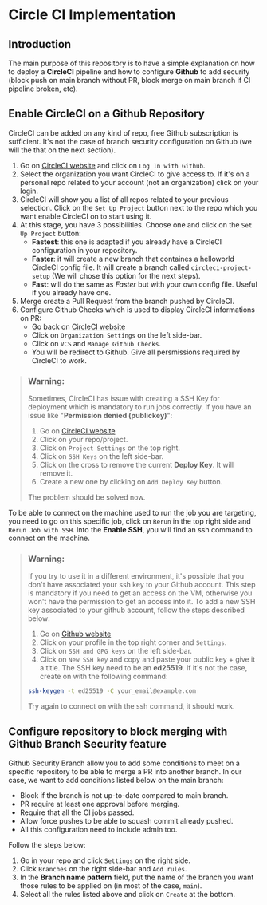 # Circle CI Implementation
## Introduction
The main purpose of this repository is to have a simple explanation on how to deploy a **CircleCI** pipeline and how to configure **Github** to add security (block push on main branch without PR, block merge on main branch if CI pipeline broken, etc).

## Enable CircleCI on a Github Repository

CircleCI can be added on any kind of repo, free Github subscription is sufficient.
It's not the case of branch security configuration on Github (we will the that on the next section).

1. Go on [CircleCI website](https://circleci.com/vcs-authorize/?return-to=https%3A%2F%2Fapp.circleci.com%2Fprojects%2F) and click on `Log In with Github`.
2. Select the organization you want CircleCI to give access to. If it's on a personal repo related to your account (not an organization) click on your login.
3. CircleCI will show you a list of all repos related to your previous selection. Click on the `Set Up Project` button next to the repo which you want enable CircleCI on to start using it.
4. At this stage, you have 3 possibilities. Choose one and click on the `Set Up Project` button:
    * **Fastest**: this one is adapted if you already have a CircleCI configuration in your repository.
    * **Faster**: it will create a new branch that containes a helloworld CircleCI config file. It will create a branch called `circleci-project-setup` (We will chose this option for the next steps).
    * **Fast**: will do the same as *Faster* but with your own config file. Useful if you already have one.
5. Merge create a Pull Request from the branch pushed by CircleCI.
6. Configure Github Checks which is used to display CircleCI informations on PR:
    * Go back on [CircleCI website](https://circleci.com/vcs-authorize/?return-to=https%3A%2F%2Fapp.circleci.com%2Fprojects%2F)
    * Click on `Organization Settings` on the left side-bar.
    * Click on `VCS` and `Manage Github Checks`.
    * You will be redirect to Github. Give all persmissions required by CircleCI to work.

> ### **Warning**:
> Sometimes, CircleCI has issue with creating a SSH Key for deployment which is mandatory to run jobs correctly.
> If you have an issue like "**Permission denied (publickey)**":
>   1. Go on [CircleCI website](https://circleci.com/vcs-authorize/?return-to=https%3A%2F%2Fapp.circleci.com%2Fprojects%2F)
>   2. Click on your repo/project.
>   3. Click on `Project Settings` on the top right.
>   4. Click on `SSH Keys` on the left side-bar.
>   5. Click on the cross to remove the current **Deploy Key**. It will remove it.
>   6. Create a new one by clicking on `Add Deploy Key` button.
>
> The problem should be solved now.

To be able to connect on the machine used to run the job you are targeting, you need to go on this specific job, click on `Rerun` in the top right side and `Rerun Job with SSH`. Into the **Enable SSH**, you will find an ssh command to connect on the machine.

> ### **Warning**:
> If you try to use it in a different environment, it's possible that you don't have associated your ssh key to your Github account. This step is mandatory if you need to get an access on the VM, otherwise you won't have the permission to get an access into it. To add a new SSH key associated to your github account, follow the steps described below: 
>   1. Go on [Github website](https://github.com/)
>   2. Click on your profile in the top right corner and `Settings`.
>   3. Click on `SSH and GPG keys` on the left side-bar.
>   4. Click on `New SSH key` and copy and paste your public key + give it a title. The SSH key need to be an **ed25519**. If it's not the case, create on with the following command:
> ```bash
> ssh-keygen -t ed25519 -C your_email@example.com
> ```
> Try again to connect on with the ssh command, it should work.

## Configure repository to block merging with Github Branch Security feature
Github Security Branch allow you to add some conditions to meet on a specific repository to be able to merge a PR into another branch.
In our case, we want to add conditions listed below on the main branch:
* Block if the branch is not up-to-date compared to main branch.
* PR require at least one approval before merging.
* Require that all the CI jobs passed.
* Allow force pushes to be able to squash commit already pushed.
* All this configuration need to include admin too.

Follow the steps below:
1. Go in your repo and click `Settings` on the right side.
2. Click `Branches` on the right side-bar and `Add rules`.
3. In the **Branch name pattern** field, put the name of the branch you want those rules to be applied on (in most of the case, `main`).
4. Select all the rules listed above and click on `Create` at the bottom.
